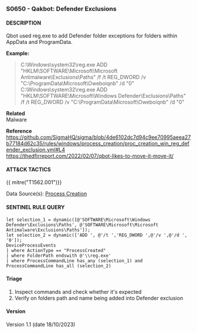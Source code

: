 ### S0650 - Qakbot: Defender Exclusions  


####  DESCRIPTION  
Qbot used reg.exe to add Defender folder exceptions for folders within AppData and ProgramData.  

**Example:**  
> C:\Windows\system32\reg.exe ADD \"HKLM\SOFTWARE\Microsoft\Microsoft Antimalware\Exclusions\Paths\" /f /t REG_DWORD /v \"C:\ProgramData\Microsoft\Oweboiqnb\" /d \"0\"  
> C:\Windows\system32\reg.exe ADD \"HKLM\SOFTWARE\Microsoft\Windows Defender\Exclusions\Paths\" /f /t REG_DWORD /v \"C:\ProgramData\Microsoft\Oweboiqnb\" /d \"0\"    

**Related**  
Malware  

**Reference**  
https://github.com/SigmaHQ/sigma/blob/4de6102dc7d94c9ee70995aeea27b77184d62c35/rules/windows/process_creation/proc_creation_win_reg_defender_exclusion.yml#L4        
https://thedfirreport.com/2022/02/07/qbot-likes-to-move-it-move-it/     

####  ATT&CK TACTICS  
{{ mitre("T1562.001")}}  

Data Source(s): [Process Creation](https://attack.mitre.org/datasources/DS0009/#Process%20Creation)  

####  SENTINEL RULE QUERY   

~~~
let selection_1 = dynamic([@'SOFTWARE\Microsoft\Windows Defender\Exclusions\Paths', @'SOFTWARE\Microsoft\Microsoft Antimalware\Exclusions\Paths']); 
let selection_2 = dynamic(['ADD ', @'/t ','REG_DWORD ',@'/v ',@'/d ', '0']); 
DeviceProcessEvents
| where ActionType == "ProcessCreated"
| where FolderPath endswith @'\\reg.exe'
| where ProcessCommandLine has_any (selection_1) and ProcessCommandLine has_all (selection_2)
~~~

####  Triage   
1. Inspect commands and check whether it's expected
2. Verify on folders path and name being added into Defender exclusion  

####  Version   
Version 1.1 (date 18/10/2023)   
